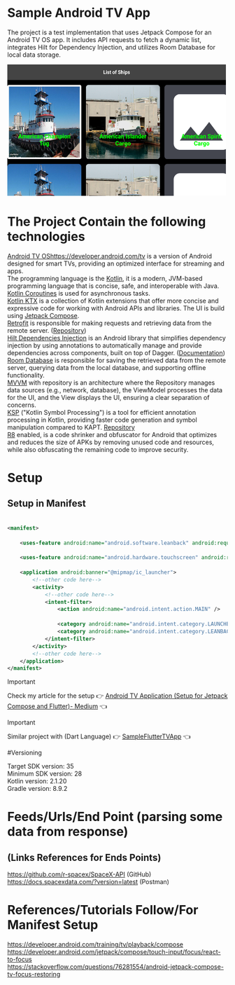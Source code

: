 # Sample Android TV App

The project is a test implementation that uses Jetpack Compose for an Android TV OS app. It includes
API requests to fetch a dynamic list, integrates Hilt for Dependency Injection, and utilizes Room
Database for local data storage.

<a title="simulator_image"><img src="Screenshot_20231119_124940.png" height="300" width="500"></a>

# The Project Contain the following technologies

[Android TV OS]()https://developer.android.com/tv is a version of Android designed for smart TVs,
providing an optimized interface for streaming and apps. <br />
The programming language is the [Kotlin](https://kotlinlang.org/docs/getting-started.html), it is a
modern, JVM-based programming language that is concise, safe, and interoperable with Java. <br />
[Kotlin Coroutines](https://kotlinlang.org/docs/coroutines-overview.html) is used for asynchronous
tasks. <br />
[Kotlin KTX](https://developer.android.com/kotlin/ktx) is a collection of Kotlin extensions that
offer more concise and expressive code for working with Android APIs and libraries.
The UI is build using [Jetpack Compose](https://developer.android.com/develop/ui/compose). <br />
[Retrofit](https://square.github.io/retrofit/) is responsible for making requests and retrieving
data from the remote server. ([Repository](https://github.com/square/retrofit)) <br />
[Hilt Dependencies Injection](https://developer.android.com/training/dependency-injection/hilt-android)
is an Android library that simplifies dependency injection by using annotations to automatically
manage and provide dependencies across components, built on top of
Dagger. ([Documentation](https://dagger.dev/hilt/)) <br />
[Room Database](https://developer.android.com/training/data-storage/room) is responsible for saving
the retrieved data from the remote server, querying data from the local database, and supporting
offline functionality.  <br />
[MVVM](https://developer.android.com/topic/architecture#recommended-app-arch) with repository is an
architecture where the Repository manages data sources (e.g., network, database), the ViewModel
processes the data for the UI, and the View displays the UI, ensuring a clear separation of
concerns. <br />
[KSP](https://developer.android.com/build/migrate-to-ksp) ("Kotlin Symbol Processing") is a tool for
efficient annotation processing in Kotlin, providing faster code generation and symbol manipulation
compared to KAPT. [Repository](https://github.com/google/ksp) <br />
[R8](https://developer.android.com/build/shrink-code) enabled, is a code shrinker and obfuscator for
Android that optimizes and reduces the size of APKs by removing unused code and resources, while
also obfuscating the remaining code to improve security. <br />

# Setup

## Setup in Manifest

```xml

<manifest>

    <uses-feature android:name="android.software.leanback" android:required="false" />

    <uses-feature android:name="android.hardware.touchscreen" android:required="false" />

    <application android:banner="@mipmap/ic_launcher">
        <!--other code here-->
        <activity>
            <!--other code here-->
            <intent-filter>
                <action android:name="android.intent.action.MAIN" />

                <category android:name="android.intent.category.LAUNCHER" />
                <category android:name="android.intent.category.LEANBACK_LAUNCHER" />
            </intent-filter>
        </activity>
        <!--other code here-->
    </application>
</manifest>
```

> [!IMPORTANT]  
> Check my article for the setup :point_right: [Android TV Application (Setup for Jetpack Compose and Flutter)- Medium](https://medium.com/@nicosnicolaou/android-tv-application-jetpack-compose-and-flutter-f4decfa765c6) :point_left: <br />

> [!IMPORTANT]
> Similar project with (Dart Language) :point_right: [SampleFlutterTVApp](https://github.com/NicosNicolaou16/SampleFlutterTVApp) :point_left: <br />

#Versioning

Target SDK version: 35 <br />
Minimum SDK version: 28 <br />
Kotlin version: 2.1.20 <br />
Gradle version: 8.9.2 <br />

# Feeds/Urls/End Point (parsing some data from response)

## (Links References for Ends Points)

https://github.com/r-spacex/SpaceX-API (GitHub) <br />
https://docs.spacexdata.com/?version=latest (Postman) <br />

# References/Tutorials Follow/For Manifest Setup

https://developer.android.com/training/tv/playback/compose <br />
https://developer.android.com/jetpack/compose/touch-input/focus/react-to-focus <br />
https://stackoverflow.com/questions/76281554/android-jetpack-compose-tv-focus-restoring <br />